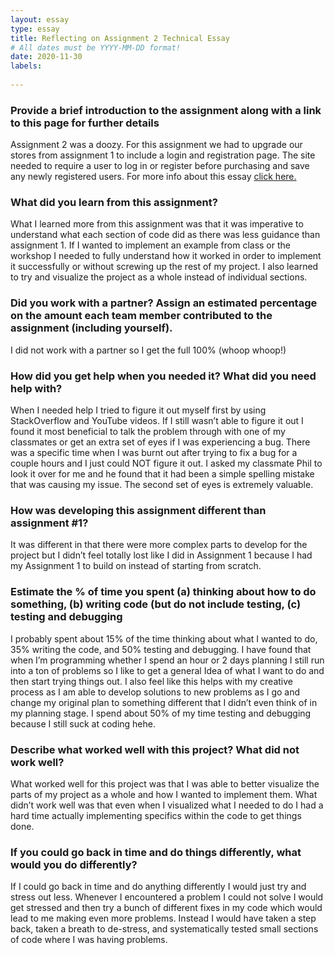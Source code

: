 ```yaml
---
layout: essay
type: essay
title: Reflecting on Assignment 2 Technical Essay
# All dates must be YYYY-MM-DD format!
date: 2020-11-30
labels:
  
---
```

<h3>Provide a brief introduction to the assignment along with a link to this page for further details</h3>
Assignment 2 was a doozy. For this assignment we had to upgrade our stores from assignment 1 to include a login and registration page. The site needed to require a user to log in or register before purchasing and save any newly registered users. For more info about this essay <a href="https://dport96.github.io/ITM352/morea/150.Assignment2/experience-Assignment2_retrospective.html">click here.</a>
<h3>What did you learn from this assignment?</h3>
What I learned more from this assignment was that it was imperative to understand what each section of code did as there was less guidance than assignment 1. If I wanted to implement an example from class or the workshop I needed to fully understand how it worked in order to implement it successfully or without screwing up the rest of my project. I also learned to try and visualize the project as a whole instead of individual sections.
<h3>Did you work with a partner? Assign an estimated percentage on the amount each team member contributed to the assignment (including yourself).</h3>
I did not work with a partner so I get the full 100% (whoop whoop!)
<h3>How did you get help when you needed it? What did you need help with?</h3>
When I needed help I tried to figure it out myself first by using StackOverflow and YouTube videos. If I still wasn’t able to figure it out I found it most beneficial to talk the problem through with one of my classmates or get an extra set of eyes if I was experiencing a bug. There was a specific time when I was burnt out after trying to fix a bug for a couple hours and I just could NOT figure it out. I asked my classmate Phil to look it over for me and he found that it had been a simple spelling mistake that was causing my issue. The second set of eyes is extremely valuable.
<h3>How was developing this assignment different than assignment #1?</h3>
It was different in that there were more complex parts to develop for the project but I didn’t feel totally lost like I did in Assignment 1 because I had my Assignment 1 to build on instead of starting from scratch.
<h3>Estimate the % of time you spent (a) thinking about how to do something, (b) writing code (but do not include testing, (c) testing and debugging</h3>
I probably spent about 15% of the time thinking about what I wanted to do, 35% writing the code, and 50% testing and debugging. I have found that when I’m programming whether I spend an hour or 2 days planning I still run into a ton of problems so I like to get a general Idea of what I want to do and then start trying things out. I also feel like this helps with my creative process as I am able to develop solutions to new problems as I go and change my original plan to something different that I didn’t even think of in my planning stage. I spend about 50% of my time testing and debugging because I still suck at coding hehe.
<h3>Describe what worked well with this project? What did not work well?</h3>
What worked well for this project was that I was able to better visualize the parts of my project as a whole and how I wanted to implement them. What didn’t work well was that even when I visualized what I needed to do I had a hard time actually implementing specifics within the code to get things done.
<h3>If you could go back in time and do things differently, what would you do differently?</h3>
If I could go back in time and do anything differently I would just try and stress out less. Whenever I encountered a problem I could not solve I would get stressed and then try a bunch of different fixes in my code which would lead to me making even more problems. Instead I would have taken a step back, taken a breath to de-stress, and systematically tested small sections of code where I was having problems.
